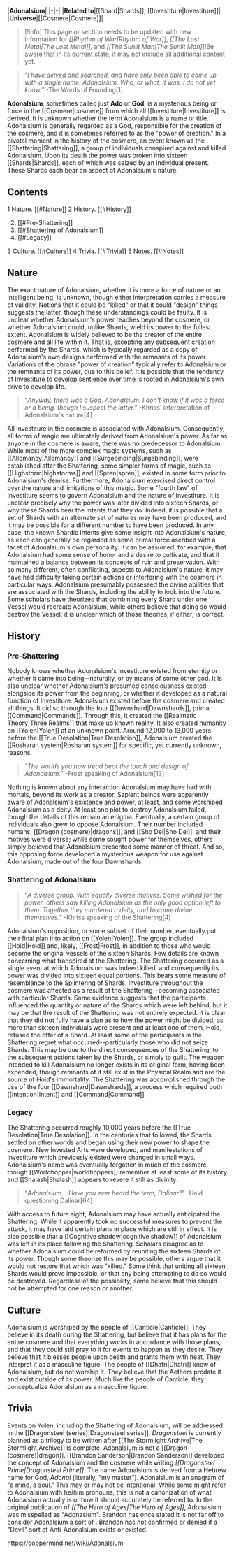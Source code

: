 |**Adonalsium**|
|-|-|
|**Related to**|[[Shard\|Shards]], [[Investiture\|Investiture]]|
|**Universe**|[[Cosmere\|Cosmere]]|

> [!info] This page or section needs to be updated with new information for *[[Rhythm of War\|Rhythm of War]]*, *[[The Lost Metal\|The Lost Metal]]*, and *[[The Sunlit Man\|The Sunlit Man]]*!Be aware that in its current state, it may not include all additional content yet.

>“*I have delved and searched, and have only been able to come up with a single name: Adonalsium. Who, or what, it was, I do not yet know.*”
\-The Words of Founding[1]


**Adonalsium**, sometimes called just **Ado** or **God**, is a mysterious being or force in the [[Cosmere\|cosmere]] from which all [[Investiture\|Investiture]] is derived. It is unknown whether the term Adonalsium is a name or title. Adonalsium is generally regarded as a God, responsible for the creation of the cosmere, and it is sometimes referred to as the "power of creation." In a pivotal moment in the history of the cosmere, an event known as the [[Shattering\|Shattering]], a group of individuals conspired against and killed Adonalsium. Upon its death the power was broken into sixteen [[Shards\|Shards]], each of which was seized by an individual present. These Shards each bear an aspect of Adonalsium's nature.

## Contents

1 Nature. [[#Nature]] 
2 History. [[#History]] 

2. [[#Pre-Shattering]] 
2. [[#Shattering of Adonalsium]] 
2. [[#Legacy]] 


3 Culture. [[#Culture]] 
4 Trivia. [[#Trivia]] 
5 Notes. [[#Notes]] 


## Nature
The exact nature of Adonalsium, whether it is more a force of nature or an intelligent being, is unknown, though either interpretation carries a measure of validity. Notions that it could be "killed" or that it could "design" things suggests the latter, though these understandings could be faulty. It is unclear whether Adonalsium's power reaches beyond the cosmere, or whether Adonalsium could, unlike Shards, wield its power to the fullest extent.
Adonalsium is widely believed to be the creator of the entire cosmere and all life within it. That is, excepting any subsequent creation performed by the Shards, which is typically regarded as a copy of Adonalsium's own designs performed with the remnants of its power. Variations of the phrase "power of creation" typically refer to Adonalsium or the remnants of its power, due to this belief. It is possible that the tendency of Investiture to develop sentience over time is rooted in Adonalsium's own drive to develop life.

>“*Anyway, there was a God. Adonalsium. I don't know if it was a force or a being, though I suspect the latter.*”
\-Khriss' interpretation of Adonalsium's nature[4]

All Investiture in the cosmere is associated with Adonalsium. Consequently, all forms of magic are ultimately derived from Adonalsium's power. As far as anyone in the cosmere is aware, there was no predecessor to Adonalsium. While most of the more complex magic systems, such as [[Allomancy\|Allomancy]] and [[Surgebinding\|Surgebinding]], were established after the Shattering, some simpler forms of magic, such as [[Highstorm\|highstorms]] and [[Spren\|spren]], existed in some form prior to Adonalsium's demise. Furthermore, Adonalsium exercised direct control over the nature and limitations of this magic. Some "fourth law" of Investiture seems to govern Adonalsium and the nature of Investiture.
It is unclear precisely why the power was later divided into sixteen Shards, or why these Shards bear the Intents that they do. Indeed, it is possible that a set of Shards with an alternate set of natures may have been produced, and it may be possible for a different number to have been produced. In any case, the known Shardic Intents give some insight into Adonalsium's nature, as each can generally be regarded as some primal force ascribed with a facet of Adonalsium's own personality. It can be assumed, for example, that Adonalsium had some sense of honor and a desire to cultivate, and that it maintained a balance between its concepts of ruin and preservation. With so many different, often conflicting, aspects to Adonalsium's nature, it may have had difficulty taking certain actions or interfering with the cosmere in particular ways.
Adonalsium presumably possessed the divine abilities that are associated with the Shards, including the ability to look into the future.
Some scholars have theorized that combining every Shard under one Vessel would recreate Adonalsium, while others believe that doing so would destroy the Vessel; it is unclear which of those theories, if either, is correct.

## History
### Pre-Shattering
Nobody knows whether Adonalsium's Investiture existed from eternity or whether it came into being--naturally, or by means of some other god. It is also unclear whether Adonalsium's presumed consciousness existed alongside its power from the beginning, or whether it developed as a natural function of Investiture.
Adonalsium existed before the cosmere and created all things. It did so through the four [[Dawnshard\|Dawnshards]], primal [[Command\|Commands]]. Through this, it created the [[Realmatic Theory\|Three Realms]] that make up known reality. It also created humanity on [[Yolen\|Yolen]] at an unknown point.
Around 12,000 to 13,000 years before the [[True Desolation\|True Desolation]], Adonalsium created the [[Rosharan system\|Rosharan system]] for specific, yet currently unknown, reasons.

>“*The worlds you now tread bear the touch and design of Adonalsium.*”
\-Frost speaking of Adonalsium[13]

Nothing is known about any interaction Adonalsium may have had with mortals, beyond its work as a creator. Sapient beings were apparently aware of Adonalsium's existence and power, at least, and some worshiped Adonalsium as a deity.
At least one plot to destroy Adonalsium failed, though the details of this remain an enigma.
Eventually, a certain group of individuals also grew to oppose Adonalsium. Their number included humans, [[Dragon (cosmere)\|dragons]], and [[Sho Del\|Sho Del]], and their motives were diverse; while some sought power for themselves, others simply believed that Adonalsium presented some manner of threat. And so, this opposing force developed a mysterious weapon for use against Adonalsium, made out of the four Dawnshards.

### Shattering of Adonalsium

>“*A diverse group. With equally diverse motives. Some wished for the power; others saw killing Adonalsium as the only good option left to them. Together they murdered a deity, and became divine themselves.*”
\-Khriss speaking of the Shattering[4]

Adonalsium's opposition, or some subset of their number, eventually put their final plan into action on [[Yolen\|Yolen]]. The group included [[Hoid\|Hoid]] and, likely, [[Frost\|Frost]], in addition to those who would become the original vessels of the sixteen Shards. Few details are known concerning what transpired at the Shattering. The Shattering occurred as a single event at which Adonalsium was indeed killed, and consequently its power was divided into sixteen equal portions. This bears some measure of resemblance to the Splintering of Shards. Investiture throughout the cosmere was affected as a result of the Shattering--becoming associated with particular Shards.
Some evidence suggests that the participants influenced the quantity or nature of the Shards which were left behind, but it may be that the result of the Shattering was not entirely expected. It is clear that they did not fully have a plan as to how the power might be divided, as more than sixteen individuals were present and at least one of them, Hoid, refused the offer of a Shard. At least some of the participants in the Shattering regret what occurred--particularly those who did not seize Shards. This may be due to the direct consequences of the Shattering, to the subsequent actions taken by the Shards, or simply to guilt.
The weapon intended to kill Adonalsium no longer exists in its original form, having been expended, though remnants of it still exist in the Physical Realm and are the source of Hoid's immortality.
The Shattering was accomplished through the use of the four [[Dawnshard\|Dawnshards]], a process which required both [[Intention\|Intent]] and [[Command\|Command]].

### Legacy
The Shattering occurred roughly 10,000 years before the [[True Desolation\|True Desolation]]. In the centuries that followed, the Shards settled on other worlds and began using their new power to shape the cosmere. New Invested Arts were developed, and manifestations of Investiture which previously existed were changed in small ways. Adonalsium's name was eventually forgotten in much of the cosmere, though [[Worldhopper\|worldhoppers]] remember at least some of its history and [[Shalash\|Shalash]] appears to revere it still as divinity.

>“*Adonalsium... Have you ever heard the term, Dalinar?*”
\-Hoid questioning Dalinar[64]

With access to future sight, Adonalsium may have actually anticipated the Shattering. While it apparently took no successful measures to prevent the attack, it may have laid certain plans in place which are still in effect. It is also possible that a [[Cognitive shadow\|cognitive shadow]] of Adonalsium was left in its place following the Shattering.
Scholars disagree as to whether Adonalsium could be reformed by reuniting the sixteen Shards of its power. Though some theorize this may be possible, others argue that it would not restore that which was "killed." Some think that uniting all sixteen Shards would prove impossible, or that any being attempting to do so would be destroyed. Regardless of the possibility, some believe that this should not be attempted for one reason or another.

## Culture
Adonalsium is worshiped by the people of [[Canticle\|Canticle]]. They believe in its death during the Shattering, but believe that it has plans for the entire cosmere and that everything works in accordance with those plans, and that they could still pray to it for events to happen as they desire. They believe that it blesses people upon death and grants them with heat. They interpret it as a masculine figure.
The people of [[Dhatri\|Dhatri]] know of Adonalsium, but do not worship it. They believe that the Aethers predate it and exist outside of its power. Much like the people of Canticle, they conceptualize Adonalsium as a masculine figure.

## Trivia
Events on Yolen, including the Shattering of Adonalsium, will be addressed in the [[Dragonsteel (series)\|Dragonsteel series]]. *Dragonsteel* is currently planned as a trilogy to be written after [[The Stormlight Archive\|The Stormlight Archive]] is complete.
Adonalsium is not a [[Dragon (cosmere)\|dragon]].
[[Brandon Sanderson\|Brandon Sanderson]] developed the concept of Adonalsium and the cosmere while writing *[[Dragonsteel Prime\|Dragonsteel Prime]]*.
The name Adonalsium is derived from a Hebrew name for God, *Adonai* (literally, "my master").
Adonalsium is an anagram of "a mind, a soul." This may or may not be intentional.
While some might refer to Adonalsium with he/him pronouns, this is not a canonization of what Adonalsium actually is or how it should accurately be referred to.
In the original publication of *[[The Hero of Ages\|The Hero of Ages]]*, Adonalsium was misspelled as "Adonasium".
Brandon has once stated it is not far off to consider Adonalsium a sort of .
Brandon has not confirmed or denied if a "Devil" sort of Anti-Adonalsium exists or existed.


https://coppermind.net/wiki/Adonalsium